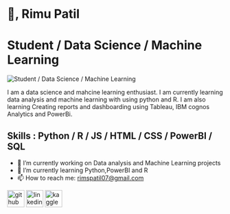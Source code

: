 # 👋, Rimu Patil
#  Student / Data Science / Machine Learning
![ Student / Data Science / Machine Learning](https://png.pngtree.com/background/20210714/original/pngtree-data-science-background-banner-template-design-picture-image_1246228.jpg)

 I am a data science and mahcine learning enthusiast. I am currently learning data analysis and machine learning with using python and R. I am also learning Creating reports and dashboarding using Tableau, IBM cognos Analytics and PowerBi.

## Skills : Python / R / JS / HTML / CSS / PowerBI / SQL

- 🔭 I’m currently working on Data analysis and Machine Learning projects 
- 🌱 I’m currently learning Python,PowerBI and R 
- 📫 How to reach me: rimspatil07@gmail.com 


[<img src='https://cdn.jsdelivr.net/npm/simple-icons@3.0.1/icons/github.svg' alt='github' height='40'>](https://github.com/rpatil07)  [<img src='https://cdn.jsdelivr.net/npm/simple-icons@3.0.1/icons/linkedin.svg' alt='linkedin' height='40'>](https://www.linkedin.com/in/rimupatil//)  [<img src='https://cdn.jsdelivr.net/npm/simple-icons@3.0.1/icons/kaggle.svg' alt='kaggle' height='40'>](https://www.kaggle.com/rimspatil)  

